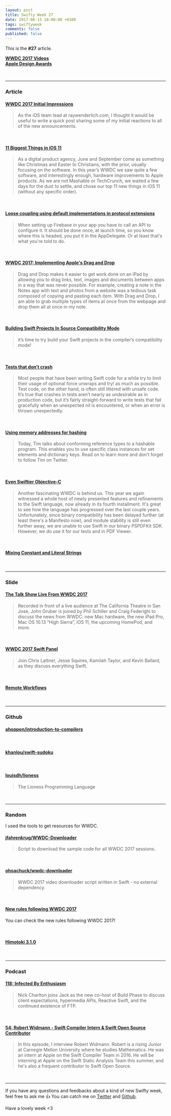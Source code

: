 ```yaml
---
layout: post
title: Swifty Week 27
date: 2017-06-15 10:00:00 +0100
tags: swiftyweek
comments: false
published: false
---
```


This is the **#27** article. 

**[WWDC 2017 Videos](https://developer.apple.com/videos/wwdc2017/)**  
**[Apple Design Awards](https://developer.apple.com/design/awards/)**

<br>

---

### Article

#### [WWDC 2017 Initial Impressions](https://www.raywenderlich.com/163940/wwdc-2017-initial-impressions)

> As the iOS team lead at raywenderlich.com, I thought it would be useful to write a quick post sharing some of my initial reactions to all of the new announcements.

<br>

#### [11 Biggest Things in iOS 11](http://five.agency/11-biggest-things-in-ios-11/)

> As a digital product agency, June and September come as something like Christmas and Easter to Christians, with the prior, usually focusing on the software. In this year’s WWDC we saw quite a few software, and interestingly enough, hardware improvements to Apple products. As we are not Mashable or TechCrunch, we waited a few days for the dust to settle, and chose our top 11 new things in iOS 11 (without any specific order).

<br>

#### [Loose coupling using default implementations in protocol extensions](http://www.apokrupto.com/blog-1/2017/5/16/default-protocol-extensions-for-loose-coupling)

> When setting up Firebase in your app you have to call an API to configure it. It should be done once, at launch time, so you know where this is headed, you put it in the AppDelegate. Or at least that's what you're told to do.

<br>

#### [WWDC 2017: Implementing Apple's Drag and Drop](https://www.bignerdranch.com/blog/wwdc-2017-implementing-apples-drag-and-drop/)

> Drag and Drop makes it easier to get work done on an iPad by allowing you to drag links, text, images and documents between apps in a way that was never possible. For example, creating a note in the Notes app with text and photos from a website was a tedious task composed of copying and pasting each item. With Drag and Drop, I am able to grab multiple types of items at once from the webpage and drop them all at once in my note.

<br>

#### [Building Swift Projects In Source Compatibility Mode](http://dduan.net/2017/05/22/build-in-swift-compatibility-mode/)

> it’s time to try build your Swift projects in the compiler’s compatibility mode!

<br>

#### [Tests that don’t crash](http://ericasadun.com/2017/05/27/tests-that-dont-crash/)

> Most people that have been writing Swift code for a while try to limit their usage of optional force unwraps and try! as much as possible. Test code, on the other hand, is often still littered with unsafe code. It’s true that crashes in tests aren’t nearly as undesirable as in production code, but it’s fairly straight-forward to write tests that fail gracefully when an unexpected nil is encountered, or when an error is thrown unexpectedly.

<br>

#### [Using memory addresses for hashing](http://ericasadun.com/2017/06/01/using-memory-addresses-for-hashing/)

> Today, Tim talks about conforming reference types to a hashable program. This enables you to use specific class instances for set elements and dictionary keys. Read on to learn more and don’t forget to follow Tim on Twitter.

<br>

#### [Even Swiftier Objective-C](https://pspdfkit.com/blog/2017/even-swiftier-objective-c/)

> Another fascinating WWDC is behind us. This year we again witnessed a whole host of newly presented features and refinements to the Swift language, now already in its fourth installment. It's great to see how the language has progressed over the last couple years. Unfortunately, since binary compatibility has been delayed further (at least there's a Manifesto now), and module stability is still even further away, we are unable to use Swift in our binary PSPDFKit SDK. However, we do use it for our tests and in PDF Viewer.

<br>

#### [Mixing Constant and Literal Strings](http://www.figure.ink/blog/2017/5/29/mixing-constant-and-literal-strings)

<br>

---

### Slide

#### [The Talk Show Live From WWDC 2017](https://vimeo.com/220770851)

> Recorded in front of a live audience at The California Theatre in San Jose, John Gruber is joined by Phil Schiller and Craig Federighi to discuss the news from WWDC: new Mac hardware, the new iPad Pro, Mac OS 10.13 “High Sierra”, iOS 11, the upcoming HomePod, and more.

<br>

#### [WWDC 2017 Swift Panel](http://news.realm.io/news/wwdc-2017-swift-panel/)

> Join Chris Lattner, Jesse Squires, Kamilah Taylor, and Kevin Ballard, as they discuss everything Swift.

<br>

#### [Remote Workflows](https://www.youtube.com/watch?v=aA-EehkIs0Y)

<br>

---

### Github

#### [ahoppen/introduction-to-compilers](https://github.com/ahoppen/introduction-to-compilers)

<br>

#### [khanlou/swift-sudoku](https://github.com/khanlou/swift-sudoku)

<br>

#### [louisdh/lioness](https://github.com/louisdh/lioness)

> The Lioness Programming Language

<br>

---

### Random

I used the tools to get resources for WWDC.

#### [jfahrenkrug/WWDC-Downloader](https://github.com/jfahrenkrug/WWDC-Downloader)

> Script to download the sample code for all WWDC 2017 sessions.

<br>

#### [ohoachuck/wwdc-downloader](https://github.com/ohoachuck/wwdc-downloader)

> WWDC 2017 video downloader script written in Swift - no external dependency.

<br>

#### [New rules following WWDC 2017](http://www.appstorereviewguidelineshistory.com/articles/2017-06-08-new-rules-following-wwdc-2017)

You can check the new rules following WWDC 2017!

<br>

#### [Himotoki 3.1.0](https://github.com/ikesyo/Himotoki/releases/tag/3.1.0)

<br>

---

### Podcast

#### [118: Infected By Enthusiasm](http://buildphase.fm/118)

> Nick Charlton joins Jack as the new co-host of Build Phase to discuss client expectations, hypermedia APIs, Reactive Swift, and the continued existence of FTP.

<br>

#### [54: Robert Widmann - Swift Compiler Intern & Swift Open Source Contributor](https://swiftcoders.podbean.com/e/54-robert-widmman-swift-compiler-intern-swift-open-source-contributor/)

> In this episode, I interview Robert Widmann. Robert is a rising Junior at Carnegie Mellon University where he studies Mathematics. He was an intern at Apple on the Swift Compiler Team in 2016. He will be interning at Apple on the Swift Static Analysis Team this summer, and he's also a frequent contributor to Swift Open Source.

<br>

---

If you have any questions and feedbacks about a kind of new Swifty week, feel free to ask me :+1:
You can catch me on [Twitter](https://twitter.com/pixyzehn) and [Github](https://github.com/pixyzehn).

Have a lovely week <3


